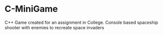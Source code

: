 # C-MiniGame

C++ Game created for an assignment in College. Console based spaceship shooter with enemies to recreate space invaders
